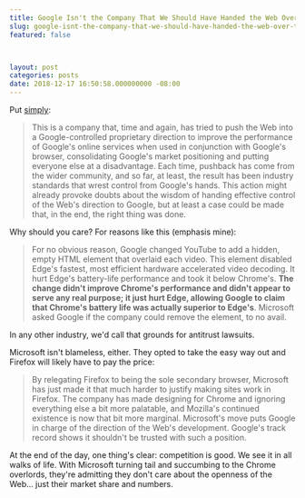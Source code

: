 ```yaml
---
title: Google Isn't the Company That We Should Have Handed the Web Over to
slug: google-isnt-the-company-that-we-should-have-handed-the-web-over-to
featured: false



layout: post
categories: posts
date: 2018-12-17 16:50:58.000000000 -08:00
---
```


Put [simply](https://arstechnica.com/gadgets/2018/12/the-web-now-belongs-to-google-and-that-should-worry-us-all/):

> This is a company that, time and again, has tried to push the Web into a Google-controlled proprietary direction to improve the performance of Google's online services when used in conjunction with Google's browser, consolidating Google's market positioning and putting everyone else at a disadvantage. Each time, pushback has come from the wider community, and so far, at least, the result has been industry standards that wrest control from Google's hands. This action might already provoke doubts about the wisdom of handing effective control of the Web's direction to Google, but at least a case could be made that, in the end, the right thing was done.

Why should you care? For reasons like this (emphasis mine):

> For no obvious reason, Google changed YouTube to add a hidden, empty HTML element that overlaid each video. This element disabled Edge's fastest, most efficient hardware accelerated video decoding. It hurt Edge's battery-life performance and took it below Chrome's. **The change didn't improve Chrome's performance and didn't appear to serve any real purpose; it just hurt Edge, allowing Google to claim that Chrome's battery life was actually superior to Edge's**. Microsoft asked Google if the company could remove the element, to no avail.

In any other industry, we'd call that grounds for antitrust lawsuits.

Microsoft isn't blameless, either. They opted to take the easy way out and Firefox will likely have to pay the price:

> By relegating Firefox to being the sole secondary browser, Microsoft has just made it that much harder to justify making sites work in Firefox. The company has made designing for Chrome and ignoring everything else a bit more palatable, and Mozilla's continued existence is now that bit more marginal. Microsoft's move puts Google in charge of the direction of the Web's development. Google's track record shows it shouldn't be trusted with such a position.

At the end of the day, one thing's clear: competition is good. We see it in all walks of life. With Microsoft turning tail and succumbing to the Chrome overlords, they're admitting they don't care about the openness of the Web… just their market share and numbers.

